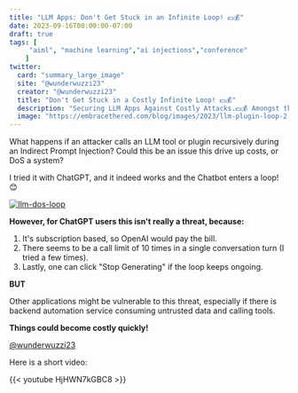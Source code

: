 ```yaml
---
title: "LLM Apps: Don't Get Stuck in an Infinite Loop! 💵💰"
date: 2023-09-16T00:00:00-07:00
draft: true
tags: [
     "aiml", "machine learning","ai injections","conference"
    ]
twitter:
  card: "summary_large_image"
  site: "@wunderwuzzi23"
  creator: "@wunderwuzzi23"
  title: "Don't Get Stuck in a Costly Infinite Loop! 💵💰"
  description: "Securing LLM Apps Against Costly Attacks.💵💰 Amongst threats to consider are LLM apps and tools that might get stuck in an infinite loop."
  image: "https://embracethered.com/blog/images/2023/llm-plugin-loop-2.png"
---
```


What happens if an attacker calls an LLM tool or plugin recursively during an Indirect Prompt Injection? Could this be an issue this drive up costs, or DoS a system?

I tried it with ChatGPT, and it indeed works and the Chatbot enters a loop! 😊

[![llm-dos-loop](/blog/images/2023/llm-plugin-loop-2.png)](/blog/images/2023/llm-plugin-loop-2.png)

**However, for ChatGPT users this isn't really a threat, because:**
1. It's subscription based, so OpenAI would pay the bill.
2. There seems to be a call limit of 10 times in a single conversation turn (I tried a few times).
3. Lastly, one can click "Stop Generating" if the loop keeps ongoing.
 
**BUT**

Other applications might be vulnerable to this threat, especially if there is backend automation service consuming untrusted data and calling tools.

**Things could become costly quickly!**

[@wunderwuzzi23](https://twitter.com/wunderwuzzi23)

Here is a short video:


{{< youtube HjHWN7kGBC8 >}}


